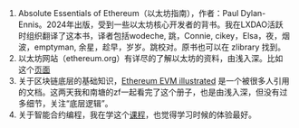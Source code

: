 1. Absolute Essentials of Ethereum（以太坊指南），作者：Paul Dylan-Ennis。2024年出版，受到一些以太坊核心开发者的背书。我在LXDAO活跃时组织翻译了这本书，译者包括wodeche, 跳，Connie, cikey，Elsa，夜，烟波，emptyman, 余星，趁早，岁岁。跳校对。原书也可以在 zlibrary 找到。
2. 以太坊网站（ethereum.org）有详尽的了解以太坊的资料，由浅入深。比如这个[页面](https://ethereum.org/zh/developers/docs/intro-to-ethereum/)
3. 关于区块链底层的基础知识，[Ethereum EVM illustrated](https://github.com/takenobu-hs/ethereum-evm-illustrated) 是一个被很多人引用的文档。这两天我和南塘的zf一起看完了这个册子，也是由浅入深，但没有过多细节，关注“底层逻辑”。
4. 关于智能合约编程，我在学这个[课程](https://university.alchemy.com/home)，也觉得学习时候的体验最好。
